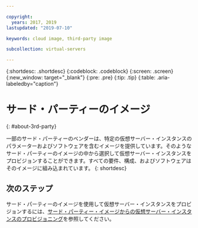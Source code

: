 ```yaml
---

copyright:
  years: 2017, 2019
lastupdated: "2019-07-10"

keywords: cloud image, third-party image

subcollection: virtual-servers

---
```


{:shortdesc: .shortdesc}
{:codeblock: .codeblock}
{:screen: .screen}
{:new_window: target="_blank"}
{:pre: .pre}
{:tip: .tip}
{:table: .aria-labeledby="caption"}

# サード・パーティーのイメージ
{: #about-3rd-party}

一部のサード・パーティーのベンダーは、特定の仮想サーバー・インスタンスのパラメーターおよびソフトウェアを含むイメージを提供しています。そのようなサード・パーティーのイメージの中から選択して仮想サーバー・インスタンスをプロビジョンすることができます。すべての要件、構成、およびソフトウェアはそのイメージに組み込まれています。
{: shortdesc}

## 次のステップ

サード・パーティーのイメージを使用して仮想サーバー・インスタンスをプロビジョンするには、[サード・パーティー・イメージからの仮想サーバー・インスタンスのプロビジョニング](/docs/vsi?topic=virtual-servers-ordering-3P#ordering-3P)を参照してください。

